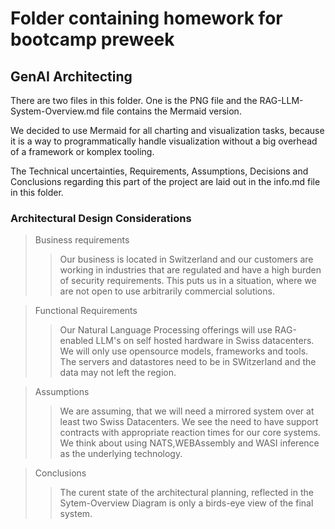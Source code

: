 # Folder containing homework for bootcamp preweek

## GenAI Architecting

There are two files in this folder. One is the PNG file and the RAG-LLM-System-Overview.md file contains the Mermaid version.

We decided to use Mermaid for all charting and visualization tasks, because it is a way to programmatically handle visualization without a big overhead of a framework or komplex tooling.

The Technical uncertainties, Requirements, Assumptions, Decisions and Conclusions regarding this part of the project are laid out in the info.md file in this folder.

### Architectural Design Considerations

> Business requirements
>>Our business is located in Switzerland and our customers are working in industries that are regulated and have a high burden of security requirements. This puts us in a situation, where we are not open to use arbitrarily commercial solutions.


> Functional Requirements
>>Our Natural Language Processing offerings will use RAG-enabled LLM's on self hosted hardware in Swiss datacenters. We will only use opensource models, frameworks and tools. The servers and datastores need to be in SWitzerland and the data may not left the region.


>Assumptions
>>We are assuming, that we will need a mirrored system over at least two Swiss Datacenters. We see the need to have support contracts with appropriate reaction times for our core systems. We think about using NATS,WEBAssembly and WASI inference as the underlying technology. 


>Conclusions
>>The curent state of the architectural planning, reflected in the Sytem-Overview Diagram is only a birds-eye view of the final system. 

